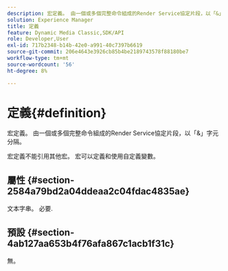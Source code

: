```yaml
---
description: 宏定義。 由一個或多個完整命令組成的Render Service協定片段，以「&」字元分隔。
solution: Experience Manager
title: 定義
feature: Dynamic Media Classic,SDK/API
role: Developer,User
exl-id: 717b2348-b14b-42e0-a991-40c7397b6619
source-git-commit: 206e4643e3926cb85b4be2189743578f88180be7
workflow-type: tm+mt
source-wordcount: '56'
ht-degree: 8%

---
```


# 定義{#definition}

宏定義。 由一個或多個完整命令組成的Render Service協定片段，以「&amp;」字元分隔。

宏定義不能引用其他宏。 宏可以定義和使用自定義變數。

## 屬性 {#section-2584a79bd2a04ddeaa2c04fdac4835ae}

文本字串。 必要.

## 預設 {#section-4ab127aa653b4f76afa867c1acb1f31c}

無。
